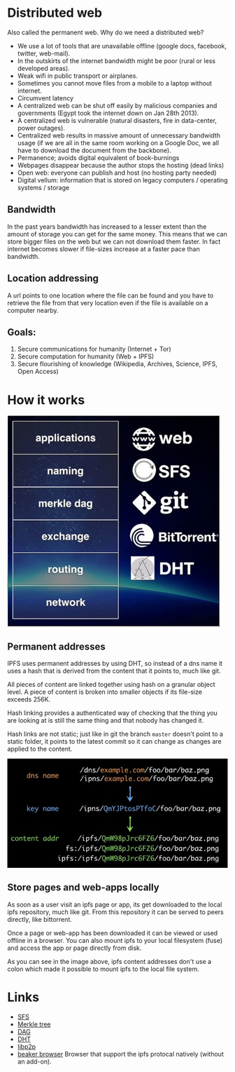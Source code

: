 # Distributed web

Also called the permanent web. Why do we need a distributed web?

- We use a lot of tools that are unavailable offline (google docs, facebook, twitter, web-mail).
- In the outskirts of the internet bandwidth might be poor (rural or less developed areas).
- Weak wifi in public transport or airplanes.
- Sometimes you cannot move files from a mobile to a laptop without internet.
- Circumvent latency
- A centralized web can be shut off easily by malicious companies and governments (Egypt took the internet down on Jan 28th 2013).
- A centralized web is vulnerable (natural disasters, fire in data-center, power outages).
- Centralized web results in massive amount of unnecessary bandwidth usage (if we are all in the same room working on a Google Doc, we all have to download the document from the backbone).
- Permanence; avoids digital equivalent of book-burnings
- Webpages disappear because the author stops the hosting (dead links)
- Open web: everyone can publish and host (no hosting party needed)
- Digital vellum: information that is stored on legacy computers / operating systems / storage

## Bandwidth

In the past years bandwidth has increased to a lesser extent than the amount of storage you can get for the same money. This means that we can store bigger files on the web but we can not download them faster. In fact internet becomes slower if file-sizes increase at a faster pace than bandwidth.

## Location addressing

A url points to one location where the file can be found and you have to retrieve the file from that very location even if the file is available on a computer nearby.

## Goals:

1. Secure communications for humanity (Internet + Tor)
2. Secure computation for humanity (Web + IPFS)
3. Secure flourishing of knowledge (Wikipedia, Archives, Science, IPFS, Open Access)

# How it works

![ipfs](./img/ipfs-stack.jpg "IPFS stack")

## Permanent addresses

IPFS uses permanent addresses by using DHT, so instead of a dns name it uses a hash that is derived from the content that it points to, much like git.

All pieces of content are linked together using hash on a granular object level. A piece of content is broken into smaller objects if its file-size exceeds 256K.

Hash linking provides a authenticated way of checking that the thing you are looking at is still the same thing and that nobody has changed it.

Hash links are not static; just like in git the branch `master` doesn't point to a static folder, it points to the latest commit so it can change as changes are applied to the content.

![ipns](./img/ipns.jpg "DNS to IPNS to IFS mapping")

## Store pages and web-apps locally

As soon as a user visit an ipfs page or app, its get downloaded to the local ipfs repository, much like git. From this repository it can be served to peers directly, like bittorrent.

Once a page or web-app has been downloaded it can be viewed or used offline in a browser. You can also mount ipfs to your local filesystem (fuse) and access the app or page directly from disk.

As you can see in the image above, ipfs content addresses don't use a colon which made it possible to mount ipfs to the local file system.

# Links
- [SFS](https://en.wikipedia.org/wiki/Self-certifying_File_System)
- [Merkle tree](https://en.wikipedia.org/wiki/Merkle_tree)
- [DAG](https://en.wikipedia.org/wiki/Directed_acyclic_graph)
- [DHT](https://en.wikipedia.org/wiki/Distributed_hash_table)
- [libp2p](https://libp2p.io/)
- [beaker browser](https://beakerbrowser.com/) Browser that support the ipfs protocal natively (without an add-on).